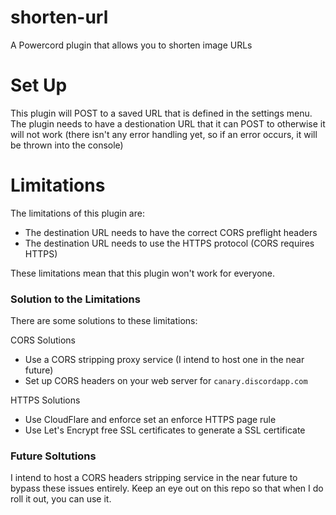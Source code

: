 # shorten-url
A Powercord plugin that allows you to shorten image URLs

# Set Up
This plugin will POST to a saved URL that is defined in the settings menu.
The plugin needs to have a destionation URL that it can POST to otherwise it will not work 
(there isn't any error handling yet, so if an error occurs, it will be thrown into the console)


# Limitations
The limitations of this plugin are:

 - The destination URL needs to have the correct CORS preflight headers
 - The destination URL needs to use the HTTPS protocol (CORS requires HTTPS)

These limitations mean that this plugin won't work for everyone.

### Solution to the Limitations
There are some solutions to these limitations:

CORS Solutions
 - Use a CORS stripping proxy service (I intend to host one in the near future)
 - Set up CORS headers on your web server for `canary.discordapp.com`
 
HTTPS Solutions
 - Use CloudFlare and enforce set an enforce HTTPS page rule
 - Use Let's Encrypt free SSL certificates to generate a SSL certificate

### Future Soltutions
I intend to host a CORS headers stripping service in the near future to bypass these issues entirely.
Keep an eye out on this repo so that when I do roll it out, you can use it.
